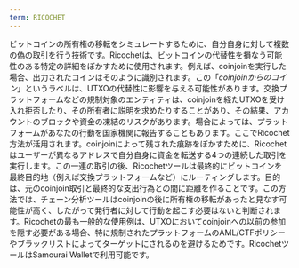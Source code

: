 ```yaml
---
term: RICOCHET
---
```


ビットコインの所有権の移転をシミュレートするために、自分自身に対して複数の偽の取引を行う技術です。Ricochetは、ビットコインの代替性を損なう可能性のある特定の詳細をぼかすために使用されます。例えば、coinjoinを実行した場合、出力されたコインはそのように識別されます。この「_coinjoinからのコイン_」というラベルは、UTXOの代替性に影響を与える可能性があります。交換プラットフォームなどの規制対象のエンティティは、coinjoinを経たUTXOを受け入れ拒否したり、その所有者に説明を求めたりすることがあり、その結果、アカウントのブロックや資金の凍結のリスクがあります。場合によっては、プラットフォームがあなたの行動を国家機関に報告することもあります。ここでRicochet方法が活用されます。coinjoinによって残された痕跡をぼかすために、Ricochetはユーザーが異なるアドレスで自分自身に資金を転送する4つの連続した取引を実行します。この一連の取引の後、Ricochetツールは最終的にビットコインを最終目的地（例えば交換プラットフォームなど）にルーティングします。目的は、元のcoinjoin取引と最終的な支出行為との間に距離を作ることです。この方法では、チェーン分析ツールはcoinjoinの後に所有権の移転があったと見なす可能性が高く、したがって発行者に対して行動を起こす必要はないと判断されます。Ricochetの最も一般的な使用例は、UTXOにおいてcoinjoinへの以前の参加を隠す必要がある場合、特に規制されたプラットフォームのAML/CTFポリシーやブラックリストによってターゲットにされるのを避けるためです。RicochetツールはSamourai Walletで利用可能です。